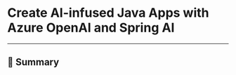 # Create AI-infused Java Apps with Azure OpenAI and Spring AI





---


## :notebook_with_decorative_cover: Summary

